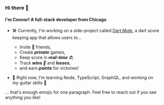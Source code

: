 ### Hi there 👋

#### I'm Connor! A full-stack developer from Chicago

- 🛠 Currently, I'm working on a side-project called [Dart Mule](https://beta.dartmule.com/), a dart score keeping app that allows users to... 
  - Invite 🎉 friends, 
  - Create ***private*** games, 
  - Keep score in ***real-time ⏱***, 
  - Track ***wins 🥇*** and ***losses***,
  - and earn ***points*** for victories!

- 🌱 Right now, I'm learning Node, TypeScript, GraphQL, and working on my guitar skills 🤘


... that's enough emojis for one paragraph. Feel free to reach out if you see anything you like!

<!--
**Connor406/Connor406** is a ✨ _special_ ✨ repository because its `README.md` (this file) appears on your GitHub profile.

Here are some ideas to get you started:

- 👯 I’m looking to collaborate on ...
- 🤔 I’m looking for help with ...
- 💬 Ask me about ...
- 📫 How to reach me: ...
- 😄 Pronouns: ...
- ⚡ Fun fact: ...
-->
